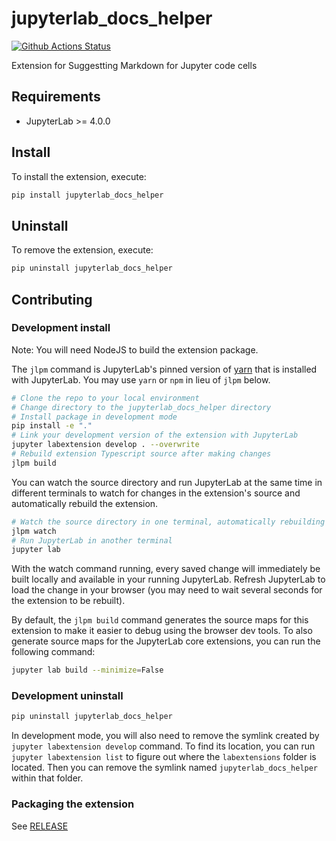 # jupyterlab_docs_helper

[![Github Actions Status](https://github.com/Elrich-Chen/jupyterlab_docs_helper.git/workflows/Build/badge.svg)](https://github.com/Elrich-Chen/jupyterlab_docs_helper.git/actions/workflows/build.yml)

Extension for Suggestting Markdown for Jupyter code cells

## Requirements

- JupyterLab >= 4.0.0

## Install

To install the extension, execute:

```bash
pip install jupyterlab_docs_helper
```

## Uninstall

To remove the extension, execute:

```bash
pip uninstall jupyterlab_docs_helper
```

## Contributing

### Development install

Note: You will need NodeJS to build the extension package.

The `jlpm` command is JupyterLab's pinned version of
[yarn](https://yarnpkg.com/) that is installed with JupyterLab. You may use
`yarn` or `npm` in lieu of `jlpm` below.

```bash
# Clone the repo to your local environment
# Change directory to the jupyterlab_docs_helper directory
# Install package in development mode
pip install -e "."
# Link your development version of the extension with JupyterLab
jupyter labextension develop . --overwrite
# Rebuild extension Typescript source after making changes
jlpm build
```

You can watch the source directory and run JupyterLab at the same time in different terminals to watch for changes in the extension's source and automatically rebuild the extension.

```bash
# Watch the source directory in one terminal, automatically rebuilding when needed
jlpm watch
# Run JupyterLab in another terminal
jupyter lab
```

With the watch command running, every saved change will immediately be built locally and available in your running JupyterLab. Refresh JupyterLab to load the change in your browser (you may need to wait several seconds for the extension to be rebuilt).

By default, the `jlpm build` command generates the source maps for this extension to make it easier to debug using the browser dev tools. To also generate source maps for the JupyterLab core extensions, you can run the following command:

```bash
jupyter lab build --minimize=False
```

### Development uninstall

```bash
pip uninstall jupyterlab_docs_helper
```

In development mode, you will also need to remove the symlink created by `jupyter labextension develop`
command. To find its location, you can run `jupyter labextension list` to figure out where the `labextensions`
folder is located. Then you can remove the symlink named `jupyterlab_docs_helper` within that folder.

### Packaging the extension

See [RELEASE](RELEASE.md)
